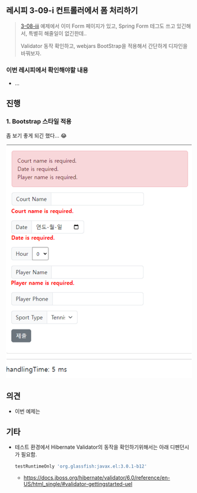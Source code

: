 ## 레시피 3-09-i 컨트롤러에서 폼 처리하기 

> [3-08-iii](../recipe-3-08-iii)  예제에서 이미 Form 페이지가 있고, Spring Form 테그도 쓰고 있긴해서, 특별히 해줄일이 없긴한데.. 
>
> Validator 동작 확인하고, webjars BootStrap을 적용해서 간단하게 디자인을 바꿔보자.

### 이번 레시피에서 확인해야할  내용

* ...

  

## 진행

### 1. Bootstrap 스타일 적용

좀 보기 좋게 되긴 했다... 😂

![image-20230914031150724](doc-resources/image-20230914031150724.png)









## 의견

* 이번 예제는 



## 기타

* 테스트 환경에서 Hibernate Validator의 동작을 확인하기위해서는 아래 디펜던시가 필요함.

  ```groovy
  testRuntimeOnly 'org.glassfish:javax.el:3.0.1-b12'
  ```

  * https://docs.jboss.org/hibernate/validator/6.0/reference/en-US/html_single/#validator-gettingstarted-uel
